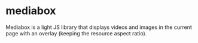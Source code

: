 mediabox
========

Mediabox is a light JS library that displays videos and images in the current page with an overlay (keeping the resource aspect ratio).
